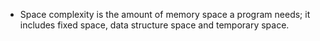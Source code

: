 - Space complexity is the amount of memory space a program needs; it includes fixed space, data structure space and temporary space.
